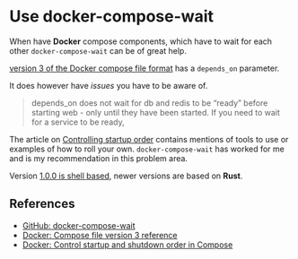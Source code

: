 # Use docker-compose-wait

When have **Docker** compose components, which have to wait for each other
`docker-compose-wait` can be of great help.

[version 3 of the Docker compose file format](https://docs.docker.com/compose/compose-file/) has a `depends_on` parameter.

It does however have _issues_ you have to be aware of.

> depends_on does not wait for db and redis to be “ready” before starting web - only until they
> have been started. If you need to wait for a service to be ready,

The article on [Controlling startup order](https://docs.docker.com/compose/startup-order/) contains mentions of tools to use or examples of how to roll your own. `docker-compose-wait` has worked for me and is my recommendation in this problem area.

Version [1.0.0 is shell based](https://github.com/ufoscout/docker-compose-wait/releases/download/1.0.0/wait), newer versions are based on **Rust**.

## References

- [GitHub: docker-compose-wait](https://github.com/ufoscout/docker-compose-wait)
- [Docker: Compose file version 3 reference](https://docs.docker.com/compose/compose-file/)
- [Docker: Control startup and shutdown order in Compose](https://docs.docker.com/compose/startup-order/)
